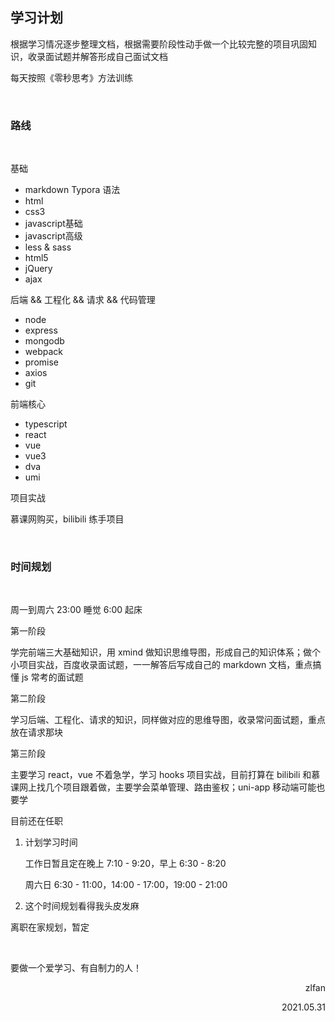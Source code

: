 ## 学习计划

根据学习情况逐步整理文档，根据需要阶段性动手做一个比较完整的项目巩固知识，收录面试题并解答形成自己面试文档

每天按照《零秒思考》方法训练

<br>

### 路线

<br>

基础

- markdown Typora 语法
- html
- css3
- javascript基础
- javascript高级
- less & sass
- html5
- jQuery
- ajax

后端 && 工程化 && 请求 && 代码管理

- node
- express
- mongodb
- webpack
- promise
- axios
- git

前端核心

- typescript
- react
- vue
- vue3
- dva
- umi

项目实战

慕课网购买，bilibili 练手项目

<br>

### 时间规划

<br>

周一到周六 23:00 睡觉 6:00 起床

第一阶段

学完前端三大基础知识，用 xmind 做知识思维导图，形成自己的知识体系；做个小项目实战，百度收录面试题，一一解答后写成自己的 markdown 文档，重点搞懂 js 常考的面试题

第二阶段

学习后端、工程化、请求的知识，同样做对应的思维导图，收录常问面试题，重点放在请求那块

第三阶段

主要学习 react，vue 不着急学，学习 hooks 项目实战，目前打算在 bilibili 和慕课网上找几个项目跟着做，主要学会菜单管理、路由鉴权；uni-app 移动端可能也要学



目前还在任职

1. 计划学习时间

   工作日暂且定在晚上 7:10 - 9:20，早上 6:30 - 8:20 

   周六日 6:30 - 11:00，14:00 - 17:00，19:00 - 21:00

2. 这个时间规划看得我头皮发麻

离职在家规划，暂定

<br>

要做一个爱学习、有自制力的人！

<p align="right">zlfan</p>
<p align="right">2021.05.31</p>





